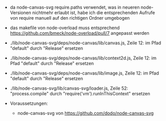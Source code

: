 * da node-canvas-svg require.paths verwendet, was in neueren node-Versionen nichtmehr erlaubt ist, habe ich die entsprechenden Aufrufe von require manuell auf den richtigen Ordner umgebogen
* das makefile von node-overload muss entsprechend https://github.com/bmeck/node-overload/pull/7 angepasst werden
* ./lib/node-canvas-svg/deps/node-canvas/lib/canvas.js, Zeile 12: im Pfad "default" durch "Release" ersetzen
* ./lib/node-canvas-svg/deps/node-canvas/lib/context2d.js, Zeile 12: im Pfad "default" durch "Release" ersetzen
* ./lib/node-canvas-svg/deps/node-canvas/lib/image.js, Zeile 12: im Pfad "default" durch "Release" ersetzen
* ./lib/node-canvas-svg/lib/canvas-svg/loader.js, Zeile 52: "process.compile" durch "require('vm').runInThisContext" ersetzen

* Voraussetzungen:
  * node-canvas-svg von https://github.com/dodo/node-canvas-svg


